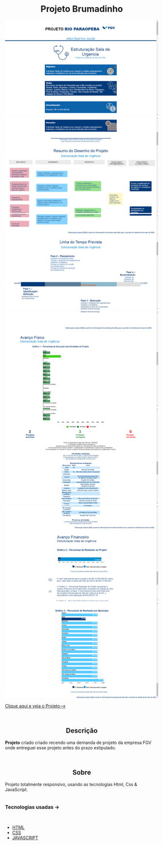 
<h1 align='center'>Projeto Brumadinho</h1>

<img src='print1.png'>
<img src='print2.png'>
<img src='print3.png'>
<img src='print4.png'>
<img src='print5.png'>
<img src='print6.png'>
<img src='print7.png'>

<br/>

<a href='https://evanilsonpg.github.io/Projeto-de-Brumadinho/'>Clique aqui e veja o Projeto--></a>

<br/>

<h2 align='center'>Descrição</h2> 

**Projeto** criado criado recendo uma demanda de projeto da empresa FGV onde entreguei esse projeto antes do prazo estipulado.

<br/>

<h2 align='center'>Sobre</h2>

Projeto totalmente responsivo, usando as tecnologias Html, Css & JavaScript.
<br/>
<br/>

### **Tecnologias usadas** ->
<br/>

- [HTML]()
- [CSS]()
- [JAVASCRIPT]()
